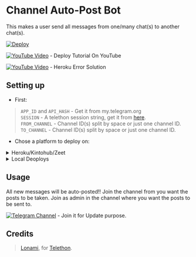 # Channel Auto-Post Bot

This makes a user send all messages from one/many chat(s) to another chat(s).

[![Deploy](https://www.herokucdn.com/deploy/button.svg)](https://heroku.com/deploy?template=https://github.com/Ayush7445/telegram-forwarder_auto)

[![YouTube Video](https://img.shields.io/badge/youtube-video-red)](https://youtu.be/_83nexTIUaU) - Deploy Tutorial On YouTube

[![YouTube Video](https://img.shields.io/badge/youtube-video-red)](https://youtu.be/ctdQhVOxd0I) - Heroku Error Solution

## Setting up 
* First:
> `APP_ID` and `API_HASH` - Get it from my.telegram.org   
> `SESSION` - A telethon session string, get it from [here](https://replit.com/@TeamUltroid/UltroidStringSession).   
> `FROM_CHANNEL` - Channel ID(s) split by space or just one channel ID.   
> `TO_CHANNEL` - Channel ID(s) split by space or just one channel ID.   

* Chose a platform to deploy on:
<details>
<summary>Heroku/Kintohub/Zeet</summary>
<br>
Add the above values to the environment vars and deploy the bot.
</details>
<details>
<summary>Local Deoploys</summary>
<br>
- Clone the repo:   <code>git clone https://github.com/Ayush7445/telegram-auto_forwarder</code></br>
- Make a <code>.env</code> file in the root of the repo, like <a href="https://github.com/Ayush7445/telegram-auto_forwarder/blob/main/.env.sample">.env.sample</a> and fill in the values.</br>
- Use <code>python3 bot.py</code> to start the bot.</br>  
</details>

## Usage
All new messages will be auto-posted!!
Join the channel from you want the posts to be taken.
Join as admin in the channel where you want the posts to be sent to.

[![Telegram Channel](https://img.shields.io/badge/Telegram-Channel-blue)](https://t.me/joinchat/QiGxI8jGZKA4Mjll) - Join it for Update purpose. 

## Credits
> [Lonami](https://github.com/LonamiWebs), for [Telethon](https://github.com/LonamiWebs/Telethon).   
